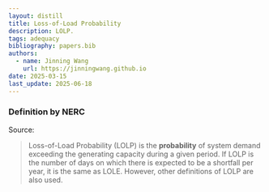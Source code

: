 ```yaml
---
layout: distill
title: Loss-of-Load Probability
description: LOLP.
tags: adequacy
bibliography: papers.bib
authors:
  - name: Jinning Wang
    url: https://jinningwang.github.io
date: 2025-03-15
last_update: 2025-06-18
---
```


### Definition by NERC

Source: <d-cite key="nerc2013probabilistic"></d-cite>

> Loss-of-Load Probability (LOLP) is the **probability** of system demand exceeding the generating capacity during a given period.
> If LOLP is the number of days on which there is expected to be a shortfall per year, it is the same as LOLE.
> However, other definitions of LOLP are also used.
